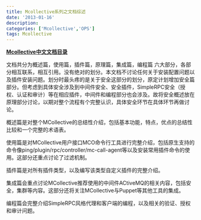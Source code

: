 ```yaml
---
title: Mcollective系列之文档综述
date: '2013-01-16'
description:
categories: ['Mcollective','OPS']
tags: Mcollective
---
```

<strong>[Mcollective中文文档目录](http://paperplane.ruhoh.com/documentation/mcollective/)</strong>

文档共分为概述篇，使用篇，插件篇，原理篇，集成篇，编程篇 六大部分，各部分相互联系，相互引用。没有绝对的划分。本文档不讨论任何关于安装配置问题以及插件安装问题。划分时最头疼的是关于安全这部分的划分，原定计划增加安全篇部分。但考虑到具体安全涉及到中间件安全、安全插件，SimpleRPC安全（授权、认证和审计）等在相应插件，中间件和编程部分也会涉及。故将安全概述放在原理部分讨论，以期对整个流程有个完整认识，具体安全环节在具体环节再做讨论。

概述篇是对整个MCollective的总结性介绍，包括基本功能，特点，优点的总结性比较和一个完整的术语表。

使用篇是对MCollective用户接口MCO命令行工具进行完整介绍，包括原生支持的命令像ping/plugin/rpc/controller/mc-call-agent等以及安装常用插件命令的使用。这部分还重点讨论了过滤机制。

插件篇是对所有插件类型，以及编写该类型自定义插件的完整介绍。

集成篇会重点讨论MCollective推荐使用的中间件ACtiveMQ的相关内容，包括安全，集群等内容。这部分还将关注MCollective与Puppet等其他工具的集成。

编程篇会完整介绍SimpleRPC风格代理和客户端的编程，以及相关的验证、授权和审计问题。

